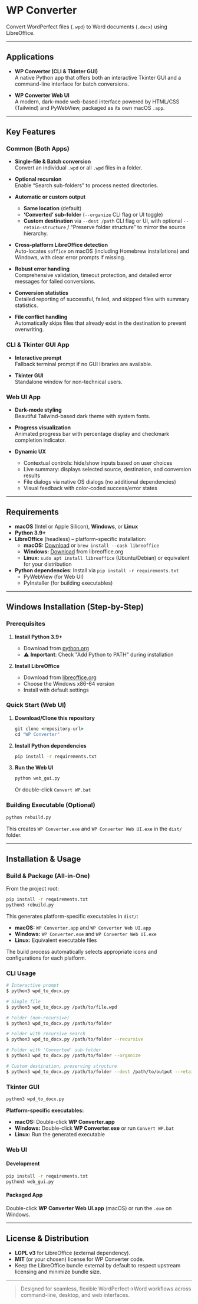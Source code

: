 
# WP Converter

Convert WordPerfect files (`.wpd`) to Word documents (`.docx`) using LibreOffice.

---

## Applications

- **WP Converter (CLI & Tkinter GUI)**  
  A native Python app that offers both an interactive Tkinter GUI and a command-line interface for batch conversions.

- **WP Converter Web UI**  
  A modern, dark-mode web-based interface powered by HTML/CSS (Tailwind) and PyWebView, packaged as its own macOS `.app`.

---

## Key Features

### Common (Both Apps)

- **Single-file & Batch conversion**  
  Convert an individual `.wpd` or all `.wpd` files in a folder.

- **Optional recursion**  
  Enable “Search sub-folders” to process nested directories.

- **Automatic or custom output**  
  - **Same location** (default)  
  - **‘Converted’ sub-folder** (`--organize` CLI flag or UI toggle)  
  - **Custom destination** via `--dest /path` CLI flag or UI, with optional `--retain-structure` / “Preserve folder structure” to mirror the source hierarchy.

- **Cross-platform LibreOffice detection**  
  Auto-locates `soffice` on macOS (including Homebrew installations) and Windows, with clear error prompts if missing.

- **Robust error handling**  
  Comprehensive validation, timeout protection, and detailed error messages for failed conversions.

- **Conversion statistics**  
  Detailed reporting of successful, failed, and skipped files with summary statistics.

- **File conflict handling**  
  Automatically skips files that already exist in the destination to prevent overwriting.

### CLI & Tkinter GUI App

- **Interactive prompt**  
  Fallback terminal prompt if no GUI libraries are available.

- **Tkinter GUI**  
  Standalone window for non-technical users.

### Web UI App

- **Dark-mode styling**  
  Beautiful Tailwind-based dark theme with system fonts.

- **Progress visualization**  
  Animated progress bar with percentage display and checkmark completion indicator.

- **Dynamic UX**  
  - Contextual controls: hide/show inputs based on user choices  
  - Live summary: displays selected source, destination, and conversion results  
  - File dialogs via native OS dialogs (no additional dependencies)  
  - Visual feedback with color-coded success/error states

---

## Requirements

- **macOS** (Intel or Apple Silicon), **Windows**, or **Linux**  
- **Python 3.9+**  
- **LibreOffice** (headless) – platform-specific installation:
  - **macOS:** [Download](https://www.libreoffice.org/download/download/) or `brew install --cask libreoffice`
  - **Windows:** [Download](https://www.libreoffice.org/download/download/) from libreoffice.org
  - **Linux:** `sudo apt install libreoffice` (Ubuntu/Debian) or equivalent for your distribution
- **Python dependencies**: Install via `pip install -r requirements.txt`
  - PyWebView (for Web UI)
  - PyInstaller (for building executables)

---

## Windows Installation (Step-by-Step)

### Prerequisites
1. **Install Python 3.9+**
   - Download from [python.org](https://www.python.org/downloads/)
   - ⚠️ **Important**: Check "Add Python to PATH" during installation

2. **Install LibreOffice**
   - Download from [libreoffice.org](https://www.libreoffice.org/download/download/)
   - Choose the Windows x86-64 version
   - Install with default settings

### Quick Start (Web UI)
1. **Download/Clone this repository**
   ```cmd
   git clone <repository-url>
   cd "WP Converter"
   ```

2. **Install Python dependencies**
   ```cmd
   pip install -r requirements.txt
   ```

3. **Run the Web UI**
   ```cmd
   python web_gui.py
   ```
   Or double-click `Convert WP.bat`

### Building Executable (Optional)
```cmd
python rebuild.py
```
This creates `WP Converter.exe` and `WP Converter Web UI.exe` in the `dist/` folder.

---

## Installation & Usage

### Build & Package (All-in-One)

From the project root:

```bash
pip install -r requirements.txt
python3 rebuild.py
```

This generates platform-specific executables in `dist/`:

- **macOS:** `WP Converter.app` and `WP Converter Web UI.app`
- **Windows:** `WP Converter.exe` and `WP Converter Web UI.exe`  
- **Linux:** Equivalent executable files

The build process automatically selects appropriate icons and configurations for each platform.

### CLI Usage

```bash
# Interactive prompt
$ python3 wpd_to_docx.py

# Single file
$ python3 wpd_to_docx.py /path/to/file.wpd

# Folder (non-recursive)
$ python3 wpd_to_docx.py /path/to/folder

# Folder with recursive search
$ python3 wpd_to_docx.py /path/to/folder --recursive

# Folder with 'Converted' sub-folder
$ python3 wpd_to_docx.py /path/to/folder --organize

# Custom destination, preserving structure
$ python3 wpd_to_docx.py /path/to/folder --dest /path/to/output --retain-structure
```

### Tkinter GUI

```bash
python3 wpd_to_docx.py
```

**Platform-specific executables:**
- **macOS:** Double-click **WP Converter.app**
- **Windows:** Double-click **WP Converter.exe** or run `Convert WP.bat`
- **Linux:** Run the generated executable

### Web UI

#### Development

```bash
pip install -r requirements.txt
python3 web_gui.py
```

#### Packaged App

Double-click **WP Converter Web UI.app** (macOS) or run the `.exe` on Windows.

---

## License & Distribution

- **LGPL v3** for LibreOffice (external dependency).  
- **MIT** (or your chosen) license for WP Converter code.  
- Keep the LibreOffice bundle external by default to respect upstream licensing and minimize bundle size.

---

> Designed for seamless, flexible WordPerfect→Word workflows across command-line, desktop, and web interfaces.
